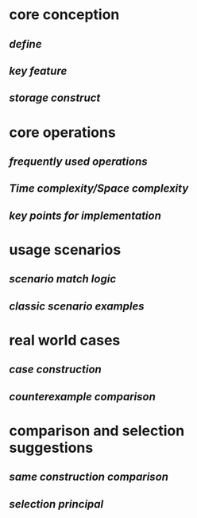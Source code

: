# core conception 
## _define_

## _key feature_

## _storage construct_

# core operations

## _frequently used operations_

## _Time complexity/Space complexity_ 

## _key points for implementation_

# usage scenarios

## _scenario match logic_

## _classic scenario examples_

# real world cases

## _case construction_
## _counterexample comparison_

# comparison and selection suggestions
## _same construction comparison_

## _selection principal_


